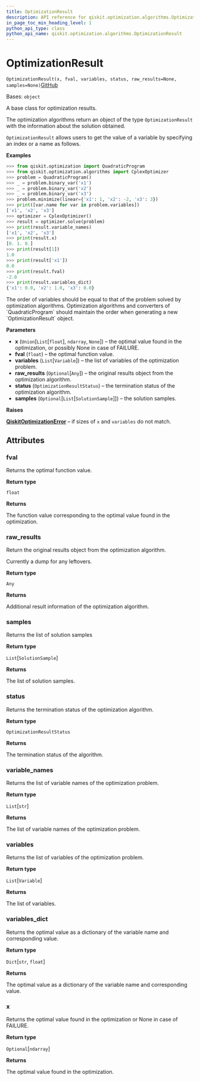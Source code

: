 ```yaml
---
title: OptimizationResult
description: API reference for qiskit.optimization.algorithms.OptimizationResult
in_page_toc_min_heading_level: 1
python_api_type: class
python_api_name: qiskit.optimization.algorithms.OptimizationResult
---
```


# OptimizationResult

<span id="qiskit.optimization.algorithms.OptimizationResult" />

`OptimizationResult(x, fval, variables, status, raw_results=None, samples=None)`[GitHub](https://github.com/qiskit-community/qiskit-aqua/tree/stable/0.9/qiskit/optimization/algorithms/optimization_algorithm.py "view source code")

Bases: `object`

A base class for optimization results.

The optimization algorithms return an object of the type `OptimizationResult` with the information about the solution obtained.

`OptimizationResult` allows users to get the value of a variable by specifying an index or a name as follows.

**Examples**

```python
>>> from qiskit.optimization import QuadraticProgram
>>> from qiskit.optimization.algorithms import CplexOptimizer
>>> problem = QuadraticProgram()
>>> _ = problem.binary_var('x1')
>>> _ = problem.binary_var('x2')
>>> _ = problem.binary_var('x3')
>>> problem.minimize(linear={'x1': 1, 'x2': -2, 'x3': 3})
>>> print([var.name for var in problem.variables])
['x1', 'x2', 'x3']
>>> optimizer = CplexOptimizer()
>>> result = optimizer.solve(problem)
>>> print(result.variable_names)
['x1', 'x2', 'x3']
>>> print(result.x)
[0. 1. 0.]
>>> print(result[1])
1.0
>>> print(result['x1'])
0.0
>>> print(result.fval)
-2.0
>>> print(result.variables_dict)
{'x1': 0.0, 'x2': 1.0, 'x3': 0.0}
```

<Admonition title="Note" type="note">
  The order of variables should be equal to that of the problem solved by optimization algorithms. Optimization algorithms and converters of `QuadraticProgram` should maintain the order when generating a new `OptimizationResult` object.
</Admonition>

**Parameters**

*   **x** (`Union`\[`List`\[`float`], `ndarray`, `None`]) – the optimal value found in the optimization, or possibly None in case of FAILURE.
*   **fval** (`float`) – the optimal function value.
*   **variables** (`List`\[`Variable`]) – the list of variables of the optimization problem.
*   **raw\_results** (`Optional`\[`Any`]) – the original results object from the optimization algorithm.
*   **status** (`OptimizationResultStatus`) – the termination status of the optimization algorithm.
*   **samples** (`Optional`\[`List`\[`SolutionSample`]]) – the solution samples.

**Raises**

[**QiskitOptimizationError**](qiskit.optimization.QiskitOptimizationError "qiskit.optimization.QiskitOptimizationError") – if sizes of `x` and `variables` do not match.

## Attributes

<span id="qiskit.optimization.algorithms.OptimizationResult.fval" />

### fval

Returns the optimal function value.

**Return type**

`float`

**Returns**

The function value corresponding to the optimal value found in the optimization.

<span id="qiskit.optimization.algorithms.OptimizationResult.raw_results" />

### raw\_results

Return the original results object from the optimization algorithm.

Currently a dump for any leftovers.

**Return type**

`Any`

**Returns**

Additional result information of the optimization algorithm.

<span id="qiskit.optimization.algorithms.OptimizationResult.samples" />

### samples

Returns the list of solution samples

**Return type**

`List`\[`SolutionSample`]

**Returns**

The list of solution samples.

<span id="qiskit.optimization.algorithms.OptimizationResult.status" />

### status

Returns the termination status of the optimization algorithm.

**Return type**

`OptimizationResultStatus`

**Returns**

The termination status of the algorithm.

<span id="qiskit.optimization.algorithms.OptimizationResult.variable_names" />

### variable\_names

Returns the list of variable names of the optimization problem.

**Return type**

`List`\[`str`]

**Returns**

The list of variable names of the optimization problem.

<span id="qiskit.optimization.algorithms.OptimizationResult.variables" />

### variables

Returns the list of variables of the optimization problem.

**Return type**

`List`\[`Variable`]

**Returns**

The list of variables.

<span id="qiskit.optimization.algorithms.OptimizationResult.variables_dict" />

### variables\_dict

Returns the optimal value as a dictionary of the variable name and corresponding value.

**Return type**

`Dict`\[`str`, `float`]

**Returns**

The optimal value as a dictionary of the variable name and corresponding value.

<span id="qiskit.optimization.algorithms.OptimizationResult.x" />

### x

Returns the optimal value found in the optimization or None in case of FAILURE.

**Return type**

`Optional`\[`ndarray`]

**Returns**

The optimal value found in the optimization.


